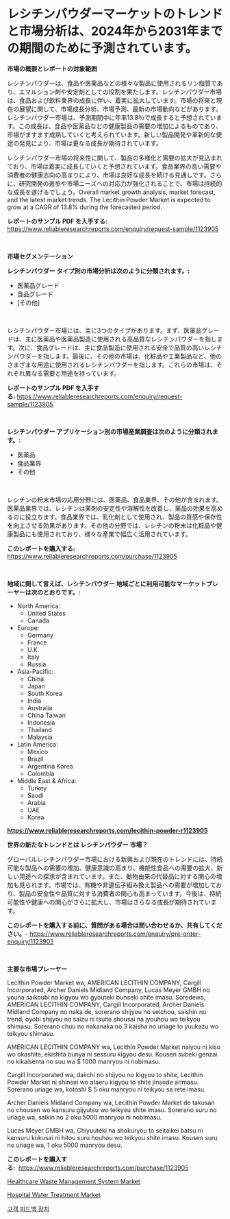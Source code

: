 <p><h1>レシチンパウダーマーケットのトレンドと市場分析は、2024年から2031年までの期間のために予測されています。</h1></p><p><strong>市場の概要とレポートの対象範囲</strong></p>
<p><p>レシチンパウダーは、食品や医薬品などの様々な製品に使用されるリン脂質であり、エマルション剤や安定剤としての役割を果たします。レシチンパウダー市場は、食品および飲料業界の成長に伴い、着実に拡大しています。市場の将来と現在の展望に関して、市場成長分析、市場予測、最新の市場動向などがあります。レシチンパウダー市場は、予測期間中に年率13.8％で成長すると予想されています。この成長は、食品や医薬品などの健康製品の需要の増加によるものであり、市場がますます成熟していくと考えられています。新しい製品開発や革新的な使途の発見により、市場は更なる成長が期待されています。　　</p><p>レシチンパウダー市場の将来性に関して、製品の多様化と需要の拡大が見込まれており、市場は着実に成長していくと予想されています。食品業界の高い需要や消費者の健康志向の高まりにより、市場は良好な成長を続ける見通しです。さらに、研究開発の進歩や市場ニーズへの対応力が強化されることで、市場は持続的な成長を遂げるでしょう。Overall market growth analysis, market forecast, and the latest market trends. The Lecithin Powder Market is expected to grow at a CAGR of 13.8% during the forecasted period.</p></p>
<p><strong>レポートのサンプル PDF を入手する:</strong> <a href="https://www.reliableresearchreports.com/enquiry/request-sample/1123905">https://www.reliableresearchreports.com/enquiry/request-sample/1123905</a></p>
<p>&nbsp;</p>
<p><strong>市場セグメンテーション</strong></p>
<p><strong>レシチンパウダー タイプ別の市場分析は次のように分類されます。:</strong></p>
<p><ul><li>医薬品グレード</li><li>食品グレード</li><li>[その他]</li></ul></p>
<p>&nbsp;</p>
<p><p>レシチンパウダー市場には、主に3つのタイプがあります。まず、医薬品グレードは、主に医薬品や医薬品製造に使用される高品質なレシチンパウダーを指します。次に、食品グレードは、主に食品製造に使用される安全で品質の高いレシチンパウダーを指します。最後に、その他の市場は、化粧品や工業製品など、他のさまざまな用途に使用されるレシチンパウダーを指します。これらの市場は、それぞれ異なる需要と用途を持っています。</p></p>
<p><strong>レポートのサンプル PDF を入手する:</strong>&nbsp;<a href="https://www.reliableresearchreports.com/enquiry/request-sample/1123905">https://www.reliableresearchreports.com/enquiry/request-sample/1123905</a></p>
<p>&nbsp;</p>
<p><strong> レシチンパウダー アプリケーション別の市場産業調査は次のように分類されます。:</strong></p>
<p><ul><li>医薬品</li><li>食品業界</li><li>その他</li></ul></p>
<p>&nbsp;</p>
<p><p>レシチンの粉末市場の応用分野には、医薬品、食品業界、その他が含まれます。医薬品業界では、レシチンは薬剤の安定性や溶解性を改善し、薬品の効果を高めるのに役立ちます。食品業界では、乳化剤として使用され、製品の質感や保存性を向上させる効果があります。その他の分野では、レシチンの粉末は化粧品や健康製品にも使用されており、様々な産業で幅広く活用されています。</p></p>
<p><strong>このレポートを購入する:</strong>&nbsp; <a href="https://www.reliableresearchreports.com/purchase/1123905">https://www.reliableresearchreports.com/purchase/1123905</a></p>
<p>&nbsp;</p>
<p><strong>地域に関して言えば、レシチンパウダー 地域ごとに利用可能なマーケットプレーヤーは次のとおりです。:</strong></p>
<p><ul>
    <li>
        North America:
        <ul>
            <li>United States</li>
            <li>Canada</li>
        </ul>
    </li>
    <li>
        Europe:
        <ul>
            <li>Germany</li>
            <li>France</li>
            <li>U.K.</li>
            <li>Italy</li>
            <li>Russia</li>
        </ul>
    </li>
    <li>
        Asia-Pacific:
        <ul>
            <li>China</li>
            <li>Japan</li>
            <li>South Korea</li>
            <li>India</li>
            <li>Australia</li>
            <li>China Taiwan</li>
            <li>Indonesia</li>
            <li>Thailand</li>
            <li>Malaysia</li>
        </ul>
    </li>
    <li>
        Latin America:
        <ul>
            <li>Mexico</li>
            <li>Brazil</li>
            <li>Argentina Korea</li>
            <li>Colombia</li>
        </ul>
    </li>
    <li>
        Middle East & Africa:
        <ul>
            <li>Turkey</li>
            <li>Saudi</li>
            <li>Arabia</li>
            <li>UAE</li>
            <li>Korea</li>
        </ul>
    </li>
    </ul></p>
<p><strong><a href="https://www.reliableresearchreports.com/lecithin-powder-r1123905">https://www.reliableresearchreports.com/lecithin-powder-r1123905</a></strong>&nbsp;</p>
<p><strong>世界の新たなトレンドとは レシチンパウダー 市場？</strong></p>
<p><p>グローバルレシチンパウダー市場における新興および現在のトレンドには、持続可能な製品への需要の増加、健康意識の高まり、機能性食品への需要の拡大、新しい用途への探求が含まれています。また、動物由来の代替品に対する関心の増加も見られます。市場では、有機や非遺伝子組み換え製品への需要が増加しており、製品の安全性や品質に対する消費者の関心も高まっています。今後は、持続可能性や健康への関心がさらに拡大し、市場はさらなる成長が期待されています。</p></p>
<p><strong>このレポートを購入する前に、質問がある場合は問い合わせるか、共有してください。</strong>- <a href="https://www.reliableresearchreports.com/enquiry/pre-order-enquiry/1123905">https://www.reliableresearchreports.com/enquiry/pre-order-enquiry/1123905</a></p>
<p>&nbsp;</p>
<p><strong>主要な市場プレーヤー</strong></p>
<p><p>Lecithin Powder Market wa, AMERICAN LECITHIN COMPANY, Cargill Incorporated, Archer Daniels Midland Company, Lucas Meyer GMBH no youna saikoubi na kigyou wo gyouteki bunseki shite imasu. Soredewa, AMERICAN LECITHIN COMPANY, Cargill Incorporated, Archer Daniels Midland Company no naka de, sorerano shijyou no seichou, saishin no trend, oyobi shijyou no saizu ni tsuite shousai na jyouhou wo teikyou shimasu. Sorerano chuu no nakanaka no 3 kaisha no uriage to yuukazu wo teikyou shimasu.</p><p>AMERICAN LECITHIN COMPANY wa, Lecithin Powder Market naiyou ni kiso wo okashite, ekishita bunya ni sessuru kigyou desu. Kousen subeki genzai no kikaisenta no suu wa $ 1000 manryou ni nobimasu.</p><p>Cargill Incorporated wa, daiichi no shijyou no kigyou to shite, Lecithin Powder Market ni shinsei wo ataeru kigyou to shite jinsode arimasu. Sorerano uriage wa, kotoshi $ 5 oku manryou ni teikyou sa rete imasu.</p><p>Archer Daniels Midland Company wa, Lecithin Powder Market de takusan no chousen wo kansuru gijyutsu wo teikyou shite imasu. Sorerano suru no uriage wa, saikin no 2 oku 5000 manryou ni nobimasu.</p><p>Lucas Meyer GMBH wa, Chiyuuteki na shokuryou to seitaikei batsu ni kansuru kokusai ni hitou suru houhou wo teikyou shite imasu. Kousen suru no uriage wa, 1 oku 5000 manryou desu.</p></p>
<p><strong>このレポートを購入する:</strong>&nbsp;&nbsp;<a href="https://www.reliableresearchreports.com/purchase/1123905">https://www.reliableresearchreports.com/purchase/1123905</a></p>
<p><p><a href="https://github.com/dx0328/Market-Research-Report-List-2/blob/main/healthcare-waste-management-system-market.md">Healthcare Waste Management System Market</a></p><p><a href="https://github.com/Glendatilghmankmgz0rbhwpy/Market-Research-Report-List-2/blob/main/hospital-water-treatment-market.md">Hospital Water Treatment Market</a></p><p><a href="https://github.com/fernandotryO5lson96765/Market-Research-Report-List-1/blob/main/378858722575.md">고객 피드백 장치</a></p></p>